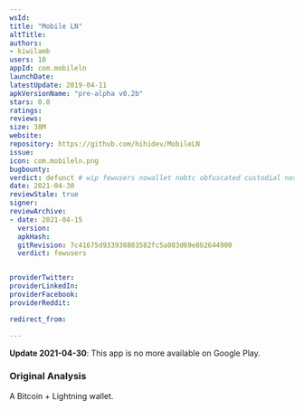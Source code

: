 ```yaml
---
wsId: 
title: "Mobile LN"
altTitle: 
authors:
- kiwilamb
users: 10
appId: com.mobileln
launchDate: 
latestUpdate: 2019-04-11
apkVersionName: "pre-alpha v0.2b"
stars: 0.0
ratings: 
reviews: 
size: 38M
website: 
repository: https://github.com/hihidev/MobileLN
issue: 
icon: com.mobileln.png
bugbounty: 
verdict: defunct # wip fewusers nowallet nobtc obfuscated custodial nosource nonverifiable reproducible bounty defunct
date: 2021-04-30
reviewStale: true
signer: 
reviewArchive:
- date: 2021-04-15
  version: 
  apkHash: 
  gitRevision: 7c41675d933938883582fc5a083d69e8b2644900
  verdict: fewusers


providerTwitter: 
providerLinkedIn: 
providerFacebook: 
providerReddit: 

redirect_from:

---
```



**Update 2021-04-30**: This app is no more available on Google Play.

### Original Analysis

A Bitcoin + Lightning wallet.
